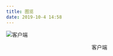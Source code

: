 ```yaml
---
title: 图览
date: 2019-10-4 14:58
---
```



![客户端](/media/15701738082003.jpg "客户端")
<center>客户端</center>

